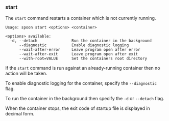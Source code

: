 ### start

The `start` command restarts a container which is not currently running. 

```
Usage: spoon start <options> <container>

<options> available:
  -d, --detach               Run the container in the background
      --diagnostic           Enable diagnostic logging
      --wait-after-error     Leave program open after error
      --wait-after-exit      Leave program open after exit
      --with-root=VALUE      Set the containers root directory
```

If the `start` command is run against an already-running container then no action will be taken. 

To enable diagnostic logging for the container, specify the `--diagnostic` flag. 

To run the container in the background then specify the `-d` or `--detach` flag.

When the container stops, the exit code of startup file is displayed in decimal form.
